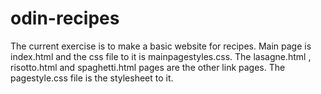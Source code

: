 # odin-recipes
The current exercise is to make a basic website for recipes.
Main page is index.html and the css file to it is mainpagestyles.css.
The lasagne.html , risotto.html and spaghetti.html pages are the other link pages. The pagestyle.css file is the stylesheet to it.
